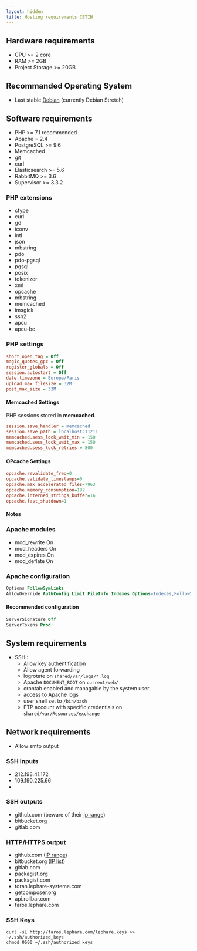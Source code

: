 ```yaml
---
layout: hidden
title: Hosting requirements CETIH
---
```


## Hardware requirements

  - CPU >= 2 core
  - RAM >= 2GB
  - Project Storage >= 20GB

## Recommanded Operating System

  - Last stable [Debian](https://www.debian.org) (currently Debian Stretch)

## Software requirements

  - PHP >= 7.1 recommended
  - Apache = 2.4
  - PostgreSQL >= 9.6
  - Memcached
  - git
  - curl
  - Elasticsearch >= 5.6
  - RabbitMQ >= 3.6
  - Supervisor >= 3.3.2

### PHP extensions

  - ctype
  - curl
  - gd
  - iconv
  - intl
  - json
  - mbstring
  - pdo
  - pdo-pgsql
  - pgsql
  - posix
  - tokenizer
  - xml
  - opcache
  - mbstring
  - memcached
  - imagick
  - ssh2
  - apcu
  - apcu-bc

### PHP settings

```ini
short_open_tag = Off
magic_quotes_gpc = Off
register_globals = Off
session.autostart = Off
date.timezone = Europe/Paris
upload_max_filesize = 32M
post_max_size = 33M
```

#### Memcached Settings

PHP sessions stored in **memcached**.

```ini
session.save_handler = memcached
session.save_path = localhost:11211
memcached.sess_lock_wait_min = 150
memcached.sess_lock_wait_max = 150
memcached.sess_lock_retries = 800
```

#### OPcache Settings

```ini
opcache.revalidate_freq=0
opcache.validate_timestamps=0
opcache.max_accelerated_files=7963
opcache.memory_consumption=192
opcache.interned_strings_buffer=16
opcache.fast_shutdown=1
```

#### Notes

### Apache modules

  - mod_rewrite On
  - mod_headers On
  - mod_expires On
  - mod_deflate On

### Apache configuration

```apache
Options FollowSymLinks
AllowOverride AuthConfig Limit FileInfo Indexes Options=Indexes,FollowSymLinks
```

#### Recommended configuration

```apache
ServerSignature Off
ServerTokens Prod
```

## System requirements

  - SSH :
    - Allow key authentification
    - Allow agent forwarding
    - logrotate on `shared/var/logs/*.log`
    - Apache `DOCUMENT_ROOT` on `current/web/`
    - crontab enabled and managable by the system user
    - access to Apache logs
    - user shell set to `/bin/bash`
    - FTP account with specific credentials on `shared/var/Resources/exchange`

## Network requirements

  - Allow smtp output

### SSH inputs

  - 212.198.41.172
  - 109.190.225.66
  - 

### SSH outputs

  - github.com (beware of their [ip range](https://help.github.com/articles/what-ip-addresses-does-github-use-that-i-should-whitelist))
  - bitbucket.org
  - gitlab.com

### HTTP/HTTPS output

  - github.com ([IP range](https://help.github.com/articles/what-ip-addresses-does-github-use-that-i-should-whitelist))
  - bitbucket.org ([IP list](https://blog.bitbucket.org/2015/12/03/making-bitbuckets-network-better-faster-and-ready-to-grow))
  - gitlab.com
  - packagist.org
  - packagist.com
  - toran.lephare-systeme.com
  - getcomposer.org
  - api.rollbar.com
  - faros.lephare.com

### SSH Keys

```shell
curl -sL http://faros.lephare.com/lephare.keys >> ~/.ssh/authorized_keys
chmod 0600 ~/.ssh/authorized_keys
```
